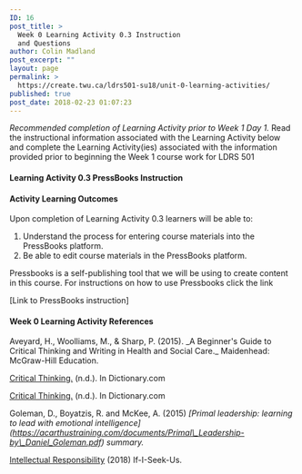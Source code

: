 ```yaml
---
ID: 16
post_title: >
  Week 0 Learning Activity 0.3 Instruction
  and Questions
author: Colin Madland
post_excerpt: ""
layout: page
permalink: >
  https://create.twu.ca/ldrs501-su18/unit-0-learning-activities/
published: true
post_date: 2018-02-23 01:07:23
---
```

_Recommended completion of Learning Activity prior to Week 1 Day 1._ Read the instructional information associated with the Learning Activity below and complete the Learning Activity(ies) associated with the information provided prior to beginning the Week 1 course work for LDRS 501

#### Learning Activity 0.3 PressBooks Instruction

#### Activity Learning Outcomes

Upon completion of Learning Activity 0.3 learners will be able to:

1.  Understand the process for entering course materials into the PressBooks platform.
2.  Be able to edit course materials in the PressBooks platform.

Pressbooks is a self-publishing tool that we will be using to create content in this course. For instructions on how to use Pressbooks click the link

[Link to PressBooks instruction]
#### Week 0 Learning Activity References

Aveyard, H., Woolliams, M., & Sharp, P. (2015). \_A Beginner's Guide to Critical Thinking and Writing in Health and Social Care.\_ Maidenhead: McGraw-Hill Education.

[Critical Thinking.](http://www.dictionary.com/browse/critical-thinking?s=t) (n.d.). In Dictionary.com

[Critical Thinking.](http://www.dictionary.com/browse/critical-thinking) (n.d.). In Dictionary.com

Goleman, D., Boyatzis, R. and McKee, A. (2015) _\[Primal leadership: learning to lead with emotional intelligence\](https://acarthustraining.com/documents/Primal\_Leadership-by\_Daniel_Goleman.pdf) summary._

[Intellectual Responsibility](http://www.ifiseeu.com/Misc/intellectual-responsibility.htm) (2018) If-I-Seek-Us.

&nbsp;
